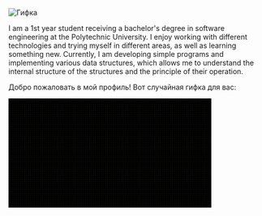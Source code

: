 
![Гифка](video_2024-06-08_23-36-04.gif)

I am a 1st year student receiving a bachelor's degree in software engineering at the Polytechnic University.  I enjoy working with different technologies and trying myself in different areas, as well as learning something new.  Currently, I am developing simple programs and implementing various data structures, which allows me to understand the internal structure of the structures and the principle of their operation.

Добро пожаловать в мой профиль! Вот случайная гифка для вас:

![Гифка](gif/test.gif)
